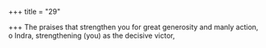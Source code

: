 +++
title = "29"

+++
The praises that strengthen you for great generosity and manly action, o Indra, strengthening (you) as the decisive victor,